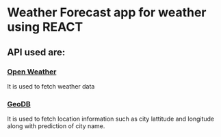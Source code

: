 # Weather Forecast app for weather using REACT
## API used are:
### [Open Weather](https://openweathermap.org/api)
It is used to fetch weather data
### [GeoDB](http://geodb-cities-api.wirefreethought.com/)
It is used to fetch location information such as city lattitude and longitude along with prediction of city name.